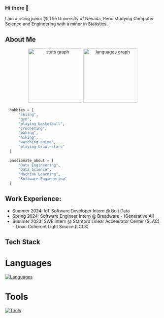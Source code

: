 ### Hi there 👋
I am a rising junior @ The University of Nevada, Reno studying Computer Science and Engineering with a minor in Statistics.

## About Me

<div align="center">
  <img src="https://github-readme-stats.vercel.app/api?username=joshmatni&hide_title=false&hide_rank=false&show_icons=true&include_all_commits=true&count_private=true&disable_animations=false&theme=default&locale=en&hide_border=false&bg_color=CBF0D9&icon_color=4B9371&title_color=055F46&text_color=0D4021" height="175" alt="stats graph" />
  <img src="https://github-readme-stats.vercel.app/api/top-langs?username=joshmatni&locale=en&hide_title=false&layout=compact&card_width=350&langs_count=5&theme=default&hide_border=false&bg_color=CBF0D9&icon_color=4B9371&title_color=055F46&text_color=0D4021" height="175" alt="languages graph" />
</div>

```py
  hobbies = [
      "skiing",
      "gym",
      "playing basketball",
      "crocheting",
      "baking",
      "hiking",
      "watching anime",
      "playing brawl stars"
  ]
  
  passionate_about = [
      "Data Engineering",
      "Data Science",
      "Machine Learning",
      "Software Engineering"
  ]
```
## Work Experience:
- Summer 2024: IoT Software Developer Intern @ Bolt Data
- Spring 2024: Software Engineer Intern @ Breadware - (Generative AI)
- Summer 2023: SWE intern @ Stanford Linear Accelerator Center (SLAC) - Linac Coherent Light Source (LCLS)

## Tech Stack
# Languages
[![Languages](https://skillicons.dev/icons?i=python,cpp,c,r,js)](https://skillicons.dev)

# Tools
[![Tools](https://skillicons.dev/icons?i=kafka,aws,docker,postgres,mysql,nextjs,flask,sklearn,vscode&theme=light)](https://skillicons.dev)

<!--
**joshmatni/joshmatni** is a ✨ _special_ ✨ repository because its `README.md` (this file) appears on your GitHub profile.

Here are some ideas to get you started:

- 🔭 I’m currently working on ...
- 🌱 I’m currently learning ...m
- 👯 I’m looking to collaborate on ...
- 🤔 I’m looking for help with ...
- 💬 Ask me about ...
- 📫 How to reach me: ...
- 😄 Pronouns: ...
- ⚡ Fun fact: ...
-->
